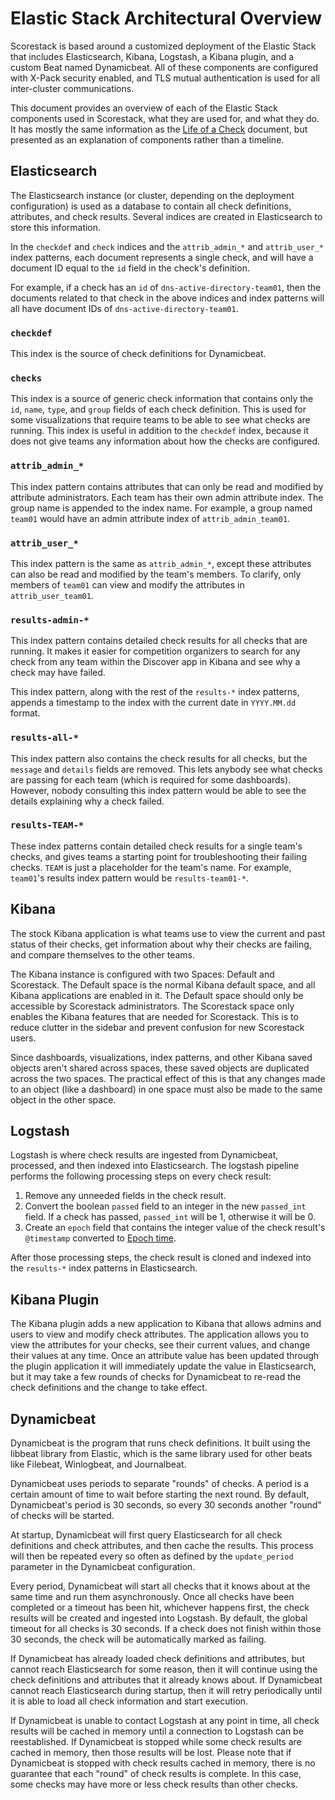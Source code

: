 Elastic Stack Architectural Overview
====================================

Scorestack is based around a customized deployment of the Elastic Stack that includes Elasticsearch, Kibana, Logstash, a Kibana plugin, and a custom Beat named Dynamicbeat. All of these components are configured with X-Pack security enabled, and TLS mutual authentication is used for all inter-cluster communications.

This document provides an overview of each of the Elastic Stack components used in Scorestack, what they are used for, and what they do. It has mostly the same information as the [Life of a Check](check.md) document, but presented as an explanation of components rather than a timeline.

Elasticsearch
-------------

The Elasticsearch instance (or cluster, depending on the deployment configuration) is used as a database to contain all check definitions, attributes, and check results. Several indices are created in Elasticsearch to store this information.

In the `checkdef` and `check` indices and the `attrib_admin_*` and `attrib_user_*` index patterns, each document represents a single check, and will have a document ID equal to the `id` field in the check's definition.

For example, if a check has an `id` of `dns-active-directory-team01`, then the documents related to that check in the above indices and index patterns will all have document IDs of `dns-active-directory-team01`.

### `checkdef`

This index is the source of check definitions for Dynamicbeat.

### `checks`

This index is a source of generic check information that contains only the `id`, `name`, `type`, and `group` fields of each check definition. This is used for some visualizations that require teams to be able to see what checks are running. This index is useful in addition to the `checkdef` index, because it does not give teams any information about how the checks are configured.

### `attrib_admin_*`

This index pattern contains attributes that can only be read and modified by attribute administrators. Each team has their own admin attribute index. The group name is appended to the index name. For example, a group named `team01` would have an admin attribute index of `attrib_admin_team01`.

### `attrib_user_*`

This index pattern is the same as `attrib_admin_*`, except these attributes can also be read and modified by the team's members. To clarify, only members of `team01` can view and modify the attributes in `attrib_user_team01`.

### `results-admin-*`

This index pattern contains detailed check results for all checks that are running. It makes it easier for competition organizers to search for any check from any team within the Discover app in Kibana and see why a check may have failed.

This index pattern, along with the rest of the `results-*` index patterns, appends a timestamp to the index with the current date in `YYYY.MM.dd` format.

### `results-all-*`

This index pattern also contains the check results for all checks, but the `message` and `details` fields are removed. This lets anybody see what checks are passing for each team (which is required for some dashboards). However, nobody consulting this index pattern would be able to see the details explaining why a check failed.

### `results-TEAM-*`

These index patterns contain detailed check results for a single team's checks, and gives teams a starting point for troubleshooting their failing checks. `TEAM` is just a placeholder for the team's name. For example, `team01`'s results index pattern would be `results-team01-*`.

Kibana
------

The stock Kibana application is what teams use to view the current and past status of their checks, get information about why their checks are failing, and compare themselves to the other teams.

The Kibana instance is configured with two Spaces: Default and Scorestack. The Default space is the normal Kibana default space, and all Kibana applications are enabled in it. The Default space should only be accessible by Scorestack administrators. The Scorestack space only enables the Kibana features that are needed for Scorestack. This is to reduce clutter in the sidebar and prevent confusion for new Scorestack users.

Since dashboards, visualizations, index patterns, and other Kibana saved objects aren't shared across spaces, these saved objects are duplicated across the two spaces. The practical effect of this is that any changes made to an object (like a dashboard) in one space must also be made to the same object in the other space.

Logstash
--------

Logstash is where check results are ingested from Dynamicbeat, processed, and then indexed into Elasticsearch. The logstash pipeline performs the following processing steps on every check result:

1. Remove any unneeded fields in the check result.
2. Convert the boolean `passed` field to an integer in the new `passed_int` field. If a check has passed, `passed_int` will be 1, otherwise it will be 0.
3. Create an `epoch` field that contains the integer value of the check result's `@timestamp` converted to [Epoch time](https://en.wikipedia.org/wiki/Unix_time).

After those processing steps, the check result is cloned and indexed into the `results-*` index patterns in Elasticsearch.

Kibana Plugin
-------------

The Kibana plugin adds a new application to Kibana that allows admins and users to view and modify check attributes. The application allows you to view the attributes for your checks, see their current values, and change their values at any time. Once an attribute value has been updated through the plugin application it will immediately update the value in Elasticsearch, but it may take a few rounds of checks for Dynamicbeat to re-read the check definitions and the change to take effect.

Dynamicbeat
-----------

Dynamicbeat is the program that runs check definitions. It built using the libbeat library from Elastic, which is the same library used for other beats like Filebeat, Winlogbeat, and Journalbeat.

Dynamicbeat uses periods to separate "rounds" of checks. A period is a certain amount of time to wait before starting the next round. By default, Dynamicbeat's period is 30 seconds, so every 30 seconds another "round" of checks will be started.

At startup, Dynamicbeat will first query Elasticsearch for all check definitions and check attributes, and then cache the results. This process will then be repeated every so often as defined by the `update_period` parameter in the Dynamicbeat configuration.

Every period, Dynamicbeat will start all checks that it knows about at the same time and run them asynchronously. Once all checks have been completed or a timeout has been hit, whichever happens first, the check results will be created and ingested into Logstash. By default, the global timeout for all checks is 30 seconds. If a check does not finish within those 30 seconds, the check will be automatically marked as failing.

If Dynamicbeat has already loaded check definitions and attributes, but cannot reach Elasticsearch for some reason, then it will continue using the check definitions and attributes that it already knows about. If Dynamicbeat cannot reach Elasticsearch during startup, then it will retry periodically until it is able to load all check information and start execution.

If Dynamicbeat is unable to contact Logstash at any point in time, all check results will be cached in memory until a connection to Logstash can be reestablished. If Dynamicbeat is stopped while some check results are cached in memory, then those results will be lost. Please note that if Dynamicbeat is stopped with check results cached in memory, there is no guarantee that each "round" of check results is complete. In this case, some checks may have more or less check results than other checks.